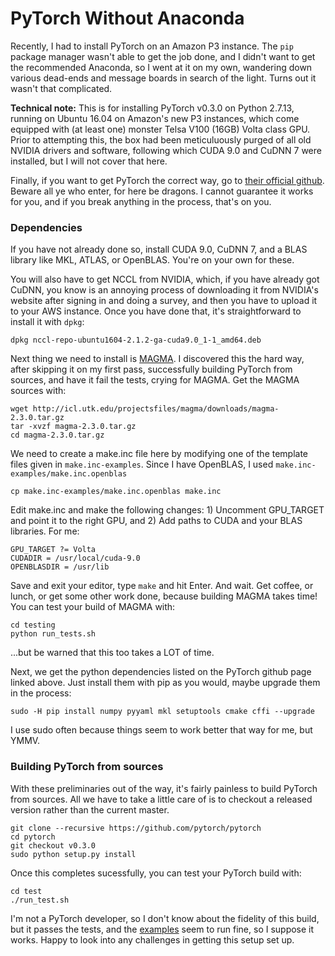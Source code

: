 # PyTorch Without Anaconda

Recently, I had to install PyTorch on an Amazon P3 instance. The `pip` package manager wasn't able to get the job done, and I didn't want to get the recommended Anaconda, so I went at it on my own, wandering down various dead-ends and message boards in search of the light. Turns out it wasn't that complicated.

**Technical note:** This is for installing PyTorch v0.3.0 on Python 2.7.13, running on Ubuntu 16.04 on Amazon's new P3 instances, which come equipped with (at least one) monster Telsa V100 (16GB) Volta class GPU. Prior to attempting this, the box had been meticuluously purged of all old NVIDIA drivers and software, following which CUDA 9.0 and CuDNN 7 were installed, but I will not cover that here.

Finally, if you want to get PyTorch the correct way, go to [their official github](https://github.com/pytorch/pytorch). Beware all ye who enter, for here be dragons. I cannot guarantee it works for you, and if you break anything in the process, that's on you.

### Dependencies

If you have not already done so, install CUDA 9.0, CuDNN 7, and a BLAS library like MKL, ATLAS, or OpenBLAS. You're on your own for these.

You will also have to get NCCL from NVIDIA, which, if you have already got CuDNN, you know is an annoying process of downloading it from NVIDIA's website after signing in and doing a survey, and then you have to upload it to your AWS instance. Once you have done that, it's straightforward to install it with `dpkg`:
```
dpkg nccl-repo-ubuntu1604-2.1.2-ga-cuda9.0_1-1_amd64.deb
```

Next thing we need to install is [MAGMA](http://icl.cs.utk.edu/magma/software/index.html). I discovered this the hard way, after skipping it on my first pass, successfully building PyTorch from sources, and have it fail the tests, crying for MAGMA. Get the MAGMA sources with:

```
wget http://icl.utk.edu/projectsfiles/magma/downloads/magma-2.3.0.tar.gz
tar -xvzf magma-2.3.0.tar.gz
cd magma-2.3.0.tar.gz
```

We need to create a make.inc file here by modifying one of the template files given in `make.inc-examples`. Since I have OpenBLAS, I used `make.inc-examples/make.inc.openblas`

```
cp make.inc-examples/make.inc.openblas make.inc
```

Edit make.inc and make the following changes: 1) Uncomment GPU_TARGET and point it to the right GPU, and 2) Add paths to CUDA and your BLAS libraries. For me:

```
GPU_TARGET ?= Volta
CUDADIR = /usr/local/cuda-9.0
OPENBLASDIR = /usr/lib
```
Save and exit your editor, type `make` and hit Enter. And wait. Get coffee, or lunch, or get some other work done, because building MAGMA takes time! You can test your build of MAGMA with:

```
cd testing
python run_tests.sh
```
...but be warned that this too takes a LOT of time.

Next, we get the python dependencies listed on the PyTorch github page linked above. Just install them with pip as you would, maybe upgrade them in the process:

`sudo -H pip install numpy pyyaml mkl setuptools cmake cffi --upgrade`

I use sudo often because things seem to work better that way for me, but YMMV. 

### Building PyTorch from sources

With these preliminaries out of the way, it's fairly painless to build PyTorch from sources. All we have to take a little care of is to checkout a released version rather than the current master.

```
git clone --recursive https://github.com/pytorch/pytorch
cd pytorch
git checkout v0.3.0
sudo python setup.py install
```

Once this completes sucessfully, you can test your PyTorch build with:
```
cd test
./run_test.sh
```

I'm not a PyTorch developer, so I don't know about the fidelity of this build, but it passes the tests, and the [examples](https://github.com/pytorch/examples) seem to run fine, so I suppose it works. Happy to look into any challenges in getting this setup set up.

